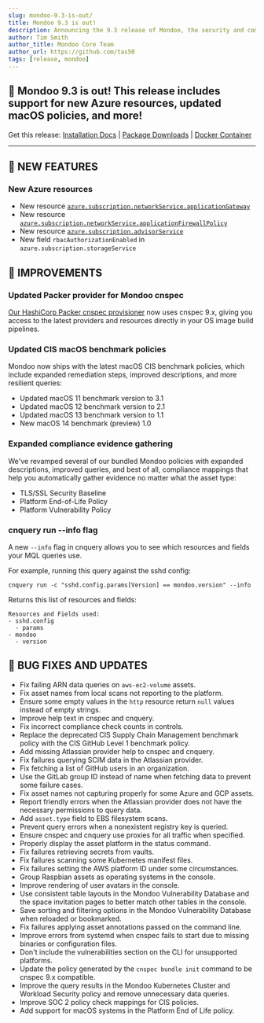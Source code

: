 ```yaml
---
slug: mondoo-9.3-is-out/
title: Mondoo 9.3 is out!
description: Announcing the 9.3 release of Mondoo, the security and compliance platform that prioritizes risks that matter most in your infrastructure.
author: Tim Smith
author_title: Mondoo Core Team
author_url: https://github.com/tas50
tags: [release, mondoo]
---
```


## 🥳 Mondoo 9.3 is out! This release includes support for new Azure resources, updated macOS policies, and more!

Get this release: [Installation Docs](/cnspec/) | [Package Downloads](https://releases.mondoo.com/cnspec/) | [Docker Container](https://hub.docker.com/r/mondoo/cnspec)

---

## 🎉 NEW FEATURES

### New Azure resources

- New resource [`azure.subscription.networkService.applicationGateway`](/mql/resources/azure-pack/azure.subscription.networkService.applicationGateway/)
- New resource [`azure.subscription.networkService.applicationFirewallPolicy`](/mql/resources/azure-pack/azure.subscription.networkService.applicationFirewallPolicy/)
- New resource [`azure.subscription.advisorService`](/mql/resources/azure-pack/azure.subscription.advisorService/)
- New field `rbacAuthorizationEnabled` in `azure.subscription.storageService`

## 🧹 IMPROVEMENTS

### Updated Packer provider for Mondoo cnspec

[Our HashiCorp Packer cnspec provisioner](https://developer.hashicorp.com/packer/integrations/mondoohq/cnspec/latest/components/provisioner/cnspec) now uses cnspec 9.x, giving you access to the latest providers and resources directly in your OS image build pipelines.

### Updated CIS macOS benchmark policies

Mondoo now ships with the latest macOS CIS benchmark policies, which include expanded remediation steps, improved descriptions, and more resilient queries:

- Updated macOS 11 benchmark version to 3.1
- Updated macOS 12 benchmark version to 2.1
- Updated macOS 13 benchmark version to 1.1
- New macOS 14 benchmark (preview) 1.0

### Expanded compliance evidence gathering

We've revamped several of our bundled Mondoo policies with expanded descriptions, improved queries, and best of all, compliance mappings that help you automatically gather evidence no matter what the asset type:

- TLS/SSL Security Baseline
- Platform End-of-Life Policy
- Platform Vulnerability Policy

### cnquery run --info flag

A new `--info` flag in cnquery allows you to see which resources and fields your MQL queries use.

For example, running this query against the sshd config:

`cnquery run -c "sshd.config.params[Version] == mondoo.version" --info`

Returns this list of resources and fields:

```text
Resources and Fields used:
- sshd.config
  - params
- mondoo
  - version
```

## 🐛 BUG FIXES AND UPDATES

- Fix failing ARN data queries on `aws-ec2-volume` assets.
- Fix asset names from local scans not reporting to the platform.
- Ensure some empty values in the `http` resource return `null` values instead of empty strings.
- Improve help text in cnspec and cnquery.
- Fix incorrect compliance check counts in controls.
- Replace the deprecated CIS Supply Chain Management benchmark policy with the CIS GitHub Level 1 benchmark policy.
- Add missing Atlassian provider help to cnspec and cnquery.
- Fix failures querying SCIM data in the Atlassian provider.
- Fix fetching a list of GitHub users in an organization.
- Use the GitLab group ID instead of name when fetching data to prevent some failure cases.
- Fix asset names not capturing properly for some Azure and GCP assets.
- Report friendly errors when the Atlassian provider does not have the necessary permissions to query data.
- Add `asset.type` field to EBS filesystem scans.
- Prevent query errors when a nonexistent registry key is queried.
- Ensure cnspec and cnquery use proxies for all traffic when specified.
- Properly display the asset platform in the status command.
- Fix failures retrieving secrets from vaults.
- Fix failures scanning some Kubernetes manifest files.
- Fix failures setting the AWS platform ID under some circumstances.
- Group Raspbian assets as operating systems in the console.
- Improve rendering of user avatars in the console.
- Use consistent table layouts in the Mondoo Vulnerability Database and the space invitation pages to better match other tables in the console.
- Save sorting and filtering options in the Mondoo Vulnerability Database when reloaded or bookmarked.
- Fix failures applying asset annotations passed on the command line.
- Improve errors from systemd when cnspec fails to start due to missing binaries or configuration files.
- Don't include the vulnerabilities section on the CLI for unsupported platforms.
- Update the policy generated by the `cnspec bundle init` command to be cnspec 9.x compatible.
- Improve the query results in the Mondoo Kubernetes Cluster and Workload Security policy and remove unnecessary data queries.
- Improve SOC 2 policy check mappings for CIS policies.
- Add support for macOS systems in the Platform End of Life policy.
